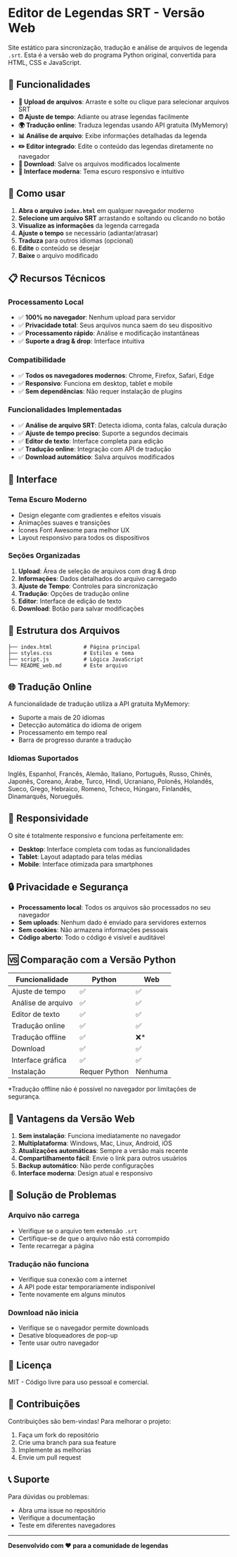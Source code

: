 # Editor de Legendas SRT - Versão Web

Site estático para sincronização, tradução e análise de arquivos de legenda `.srt`. Esta é a versão web do programa Python original, convertida para HTML, CSS e JavaScript.

## 🌟 Funcionalidades

- **📁 Upload de arquivos**: Arraste e solte ou clique para selecionar arquivos SRT
- **⏰ Ajuste de tempo**: Adiante ou atrase legendas facilmente
- **🌍 Tradução online**: Traduza legendas usando API gratuita (MyMemory)
- **📊 Análise de arquivo**: Exibe informações detalhadas da legenda
- **✏️ Editor integrado**: Edite o conteúdo das legendas diretamente no navegador
- **💾 Download**: Salve os arquivos modificados localmente
- **🎨 Interface moderna**: Tema escuro responsivo e intuitivo

## 🚀 Como usar

1. **Abra o arquivo `index.html`** em qualquer navegador moderno
2. **Selecione um arquivo SRT** arrastando e soltando ou clicando no botão
3. **Visualize as informações** da legenda carregada
4. **Ajuste o tempo** se necessário (adiantar/atrasar)
5. **Traduza** para outros idiomas (opcional)
6. **Edite** o conteúdo se desejar
7. **Baixe** o arquivo modificado

## 📋 Recursos Técnicos

### Processamento Local
- ✅ **100% no navegador**: Nenhum upload para servidor
- ✅ **Privacidade total**: Seus arquivos nunca saem do seu dispositivo
- ✅ **Processamento rápido**: Análise e modificação instantâneas
- ✅ **Suporte a drag & drop**: Interface intuitiva

### Compatibilidade
- ✅ **Todos os navegadores modernos**: Chrome, Firefox, Safari, Edge
- ✅ **Responsivo**: Funciona em desktop, tablet e mobile
- ✅ **Sem dependências**: Não requer instalação de plugins

### Funcionalidades Implementadas
- ✅ **Análise de arquivo SRT**: Detecta idioma, conta falas, calcula duração
- ✅ **Ajuste de tempo preciso**: Suporte a segundos decimais
- ✅ **Editor de texto**: Interface completa para edição
- ✅ **Tradução online**: Integração com API de tradução
- ✅ **Download automático**: Salva arquivos modificados

## 🎨 Interface

### Tema Escuro Moderno
- Design elegante com gradientes e efeitos visuais
- Animações suaves e transições
- Ícones Font Awesome para melhor UX
- Layout responsivo para todos os dispositivos

### Seções Organizadas
1. **Upload**: Área de seleção de arquivos com drag & drop
2. **Informações**: Dados detalhados do arquivo carregado
3. **Ajuste de Tempo**: Controles para sincronização
4. **Tradução**: Opções de tradução online
5. **Editor**: Interface de edição de texto
6. **Download**: Botão para salvar modificações

## 🔧 Estrutura dos Arquivos

```
├── index.html          # Página principal
├── styles.css          # Estilos e tema
├── script.js           # Lógica JavaScript
└── README_web.md       # Este arquivo
```

## 🌐 Tradução Online

A funcionalidade de tradução utiliza a API gratuita MyMemory:
- Suporte a mais de 20 idiomas
- Detecção automática do idioma de origem
- Processamento em tempo real
- Barra de progresso durante a tradução

### Idiomas Suportados
Inglês, Espanhol, Francês, Alemão, Italiano, Português, Russo, Chinês, Japonês, Coreano, Árabe, Turco, Hindi, Ucraniano, Polonês, Holandês, Sueco, Grego, Hebraico, Romeno, Tcheco, Húngaro, Finlandês, Dinamarquês, Norueguês.

## 📱 Responsividade

O site é totalmente responsivo e funciona perfeitamente em:
- **Desktop**: Interface completa com todas as funcionalidades
- **Tablet**: Layout adaptado para telas médias
- **Mobile**: Interface otimizada para smartphones

## 🔒 Privacidade e Segurança

- **Processamento local**: Todos os arquivos são processados no seu navegador
- **Sem uploads**: Nenhum dado é enviado para servidores externos
- **Sem cookies**: Não armazena informações pessoais
- **Código aberto**: Todo o código é visível e auditável

## 🆚 Comparação com a Versão Python

| Funcionalidade | Python | Web |
|----------------|--------|-----|
| Ajuste de tempo | ✅ | ✅ |
| Análise de arquivo | ✅ | ✅ |
| Editor de texto | ✅ | ✅ |
| Tradução online | ✅ | ✅ |
| Tradução offline | ✅ | ❌* |
| Download | ✅ | ✅ |
| Interface gráfica | ✅ | ✅ |
| Instalação | Requer Python | Nenhuma |

*Tradução offline não é possível no navegador por limitações de segurança.

## 🚀 Vantagens da Versão Web

1. **Sem instalação**: Funciona imediatamente no navegador
2. **Multiplataforma**: Windows, Mac, Linux, Android, iOS
3. **Atualizações automáticas**: Sempre a versão mais recente
4. **Compartilhamento fácil**: Envie o link para outros usuários
5. **Backup automático**: Não perde configurações
6. **Interface moderna**: Design atual e responsivo

## 🐛 Solução de Problemas

### Arquivo não carrega
- Verifique se o arquivo tem extensão `.srt`
- Certifique-se de que o arquivo não está corrompido
- Tente recarregar a página

### Tradução não funciona
- Verifique sua conexão com a internet
- A API pode estar temporariamente indisponível
- Tente novamente em alguns minutos

### Download não inicia
- Verifique se o navegador permite downloads
- Desative bloqueadores de pop-up
- Tente usar outro navegador

## 📄 Licença

MIT - Código livre para uso pessoal e comercial.

## 🤝 Contribuições

Contribuições são bem-vindas! Para melhorar o projeto:
1. Faça um fork do repositório
2. Crie uma branch para sua feature
3. Implemente as melhorias
4. Envie um pull request

## 📞 Suporte

Para dúvidas ou problemas:
- Abra uma issue no repositório
- Verifique a documentação
- Teste em diferentes navegadores

---

**Desenvolvido com ❤️ para a comunidade de legendas**
